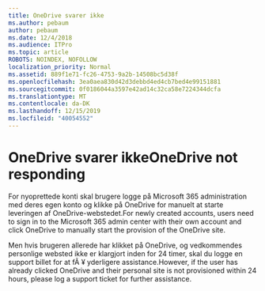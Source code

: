 ```yaml
---
title: OneDrive svarer ikke
ms.author: pebaum
author: pebaum
ms.date: 12/4/2018
ms.audience: ITPro
ms.topic: article
ROBOTS: NOINDEX, NOFOLLOW
localization_priority: Normal
ms.assetid: 889f1e71-fc26-4753-9a2b-14508bc5d38f
ms.openlocfilehash: 3ea0aea830d42d3debbd4ed4cb7bed4e99151881
ms.sourcegitcommit: 0f0186044a3597e42ad14c32ca58e7224344dcfa
ms.translationtype: MT
ms.contentlocale: da-DK
ms.lasthandoff: 12/15/2019
ms.locfileid: "40054552"
---
```

# <a name="onedrive-not-responding"></a><span data-ttu-id="e824e-102">OneDrive svarer ikke</span><span class="sxs-lookup"><span data-stu-id="e824e-102">OneDrive not responding</span></span>

<span data-ttu-id="e824e-103">For nyoprettede konti skal brugere logge på Microsoft 365 administration med deres egen konto og klikke på OneDrive for manuelt at starte leveringen af OneDrive-webstedet.</span><span class="sxs-lookup"><span data-stu-id="e824e-103">For newly created accounts, users need to sign in to the Microsoft 365 admin center with their own account and click OneDrive to manually start the provision of the OneDrive site.</span></span>
  
<span data-ttu-id="e824e-104">Men hvis brugeren allerede har klikket på OneDrive, og vedkommendes personlige websted ikke er klargjort inden for 24 timer, skal du logge en support billet for at fÃ ¥ yderligere assistance.</span><span class="sxs-lookup"><span data-stu-id="e824e-104">However, if the user has already clicked OneDrive and their personal site is not provisioned within 24 hours, please log a support ticket for further assistance.</span></span>
  

